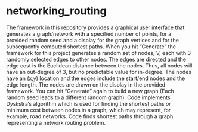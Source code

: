 # networking_routing
The framework in this repository provides a graphical user interface that generates a graph/network with a specified number of points, for a
provided random seed and a display for the graph vertices and for the subsequently computed shortest paths.
When you hit “Generate” the framework for this project generates a random set of nodes, V, each with 3
randomly selected edges to other nodes. The edges are directed and the edge cost is the Euclidean distance
between the nodes. Thus, all nodes will have an out-degree of 3, but no predictable value for in-degree.
The nodes have an (x,y) location and the edges include the start/end nodes and the edge length. The nodes are
drawn on the display in the provided framework. You can hit “Generate” again to build a new graph (Each
random seed leads to a different random graph).
Code implements Dyskstra’s algorithm which is used for finding the shortest paths or minimum cost between nodes in a graph, 
which may represent, for example, road networks. Code finds shortest paths through a graph representing a network routing problem.
